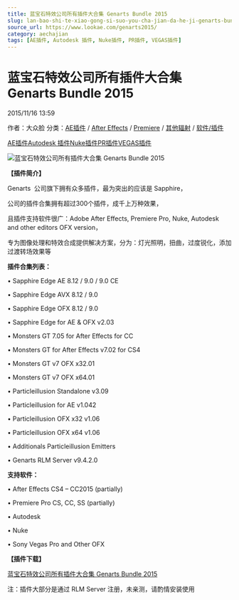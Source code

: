 ```yaml
---
title: 蓝宝石特效公司所有插件大合集 Genarts Bundle 2015
slug: lan-bao-shi-te-xiao-gong-si-suo-you-cha-jian-da-he-ji-genarts-bundle-2015
source_url: https://www.lookae.com/genarts2015/
category: aechajian
tags: [AE插件, Autodesk 插件, Nuke插件, PR插件, VEGAS插件]
---
```

# 蓝宝石特效公司所有插件大合集 Genarts Bundle 2015

2015/11/16 13:59

作者：大众脸
分类：[AE插件](https://www.lookae.com/after-effects/aechajian/) / [After Effects](https://www.lookae.com/after-effects/) / [Premiere](https://www.lookae.com/qitarjcj/premierezy/) / [其他辐射](https://www.lookae.com/others/) / [软件/插件](https://www.lookae.com/qitarjcj/)

[AE插件](https://www.lookae.com/tag/ae%e6%8f%92%e4%bb%b6/)[Autodesk 插件](https://www.lookae.com/tag/autodesk-%e6%8f%92%e4%bb%b6/)[Nuke插件](https://www.lookae.com/tag/nuke%e6%8f%92%e4%bb%b6/)[PR插件](https://www.lookae.com/tag/pr%e6%8f%92%e4%bb%b6/)[VEGAS插件](https://www.lookae.com/tag/vegas%e6%8f%92%e4%bb%b6/)

![蓝宝石特效公司所有插件大合集 Genarts Bundle 2015](https://www.lookae.com/wp-content/uploads/2015/10/sapphir9.jpg "蓝宝石特效公司所有插件大合集 Genarts Bundle 2015-LookAE.com")

**【插件简介】**

Genarts  公司旗下拥有众多插件，最为突出的应该是 Sapphire，

公司的插件合集拥有超过300个插件，成千上万种效果，

且插件支持软件很广：Adobe After Effects, Premiere Pro, Nuke, Autodesk and other editors OFX version，

专为图像处理和特效合成提供解决方案，分为：灯光照明，扭曲，过度锐化，添加过渡转场效果等

**插件合集列表：**

• Sapphire Edge AE 8.12 / 9.0 / 9.0 CE

• Sapphire Edge AVX 8.12 / 9.0

• Sapphire Edge OFX 8.12 / 9.0

• Sapphire Edge for AE & OFX v2.03

• Monsters GT 7.05 for After Effects for CC

• Monsters GT for After Effects v7.02 for CS4

• Monsters GT v7 OFX x32.01

• Monsters GT v7 OFX x64.01

• Particleillusion Standalone v3.09

• Particleillusion for AE v1.042

• Particleillusion OFX x32 v1.06

• Particleillusion OFX x64 v1.06

• Additionals Particleillusion Emitters

• Genarts RLM Server v9.4.2.0

**支持软件：**

• After Effects CS4 – CC2015 (partially)

• Premiere Pro CS, CC, SS (partially)

• Autodesk

• Nuke

• Sony Vegas Pro and Other OFX

**【插件下载】**

[蓝宝石特效公司所有插件大合集 Genarts Bundle 2015](https://lookae.400gb.com/file/132097768)

注：插件大部分是通过 RLM Server 注册，未亲测，请酌情安装使用
